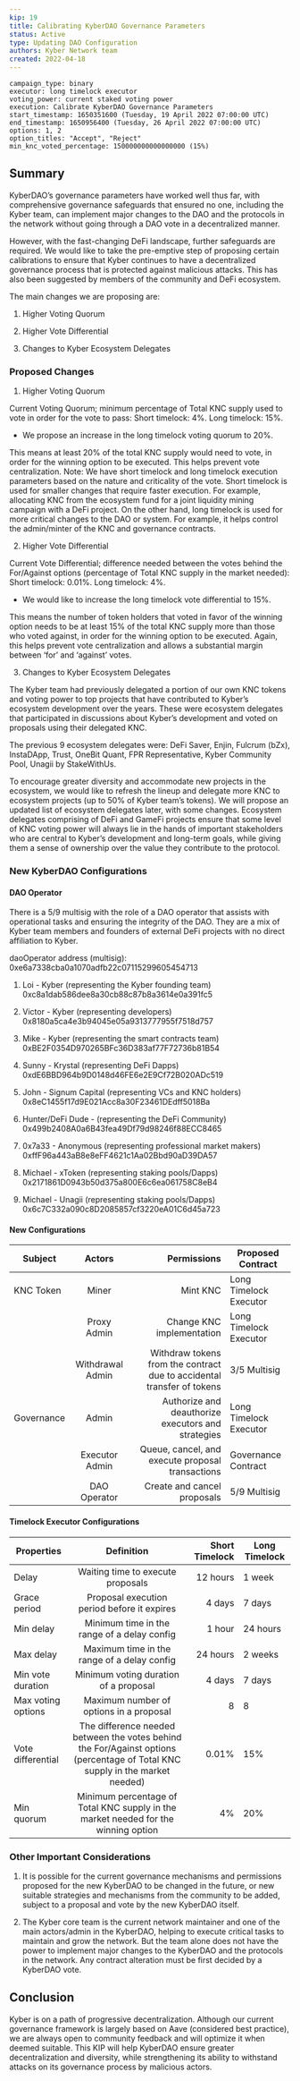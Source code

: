 ```yaml
---
kip: 19
title: Calibrating KyberDAO Governance Parameters
status: Active
type: Updating DAO Configuration
authors: Kyber Network team
created: 2022-04-18
---
```


```
campaign_type: binary
executor: long timelock executor
voting_power: current staked voting power
execution: Calibrate KyberDAO Governance Parameters
start_timestamp: 1650351600 (Tuesday, 19 April 2022 07:00:00 UTC)
end_timestamp: 1650956400 (Tuesday, 26 April 2022 07:00:00 UTC)
options: 1, 2
option_titles: "Accept", "Reject"
min_knc_voted_percentage: 150000000000000000 (15%)

```

## Summary

KyberDAO’s governance parameters have worked well thus far, with comprehensive governance safeguards that ensured no one, including the Kyber team, can implement major changes to the DAO and the protocols in the network without going through a DAO vote in a decentralized manner.

However, with the fast-changing DeFi landscape, further safeguards are required. We would like to take the pre-emptive step of proposing certain calibrations to ensure that Kyber continues to have a decentralized governance process that is protected against malicious attacks. This has also been suggested by members of the community and DeFi ecosystem.

The main changes we are proposing are:

1. Higher Voting Quorum

2. Higher Vote Differential

3. Changes to Kyber Ecosystem Delegates

### Proposed Changes

1. Higher Voting Quorum

Current Voting Quorum; minimum percentage of Total KNC supply used to vote in order for the vote to pass: Short timelock: 4%. Long timelock: 15%.

- We propose an increase in the long timelock voting quorum to 20%.

This means at least 20% of the total KNC supply would need to vote, in order for the winning option to be executed. This helps prevent vote centralization.
Note: We have short timelock and long timelock execution parameters based on the nature and criticality of the vote. Short timelock is used for smaller changes that require faster execution. For example, allocating KNC from the ecosystem fund for a joint liquidity mining campaign with a DeFi project. On the other hand, long timelock is used for more critical changes to the DAO or system. For example, it helps control the admin/minter of the KNC and governance contracts.

2. Higher Vote Differential

Current Vote Differential; difference needed between the votes behind the For/Against options (percentage of Total KNC supply in the market needed): Short timelock: 0.01%. Long timelock: 4%.

- We would like to increase the long timelock vote differential to 15%.

This means the number of token holders that voted in favor of the winning option needs to be at least 15% of the total KNC supply more than those who voted against, in order for the winning option to be executed. Again, this helps prevent vote centralization and allows a substantial margin between ‘for’ and ‘against’ votes.

3. Changes to Kyber Ecosystem Delegates

The Kyber team had previously delegated a portion of our own KNC tokens and voting power to top projects that have contributed to Kyber’s ecosystem development over the years. These were ecosystem delegates that participated in discussions about Kyber’s development and voted on proposals using their delegated KNC.

The previous 9 ecosystem delegates were:
DeFi Saver, Enjin, Fulcrum (bZx), InstaDApp, Trust, OneBit Quant, FPR Representative, Kyber Community Pool, Unagii by StakeWithUs.

To encourage greater diversity and accommodate new projects in the ecosystem, we would like to refresh the lineup and delegate more KNC to ecosystem projects (up to 50% of Kyber team’s tokens). We will propose an updated list of ecosystem delegates later, with some changes.
Ecosystem delegates comprising of DeFi and GameFi projects ensure that some level of KNC voting power will always lie in the hands of important stakeholders who are central to Kyber’s development and long-term goals, while giving them a sense of ownership over the value they contribute to the protocol.

### New KyberDAO Configurations

#### DAO Operator

There is a 5/9 multisig with the role of a DAO operator that assists with operational tasks and ensuring the integrity of the DAO. They are a mix of Kyber team members and founders of external DeFi projects with no direct affiliation to Kyber.

daoOperator address (multisig): 0xe6a7338cba0a1070adfb22c07115299605454713

1. Loi - Kyber (representing the Kyber founding team) 0xc8a1dab586dee8a30cb88c87b8a3614e0a391fc5

2. Victor - Kyber (representing developers)  
   0x8180a5ca4e3b94045e05a9313777955f7518d757

3. Mike - Kyber (representing the smart contracts team) 0xBE2F0354D970265BFc36D383af77F72736b81B54

4. Sunny - Krystal (representing DeFi Dapps) 0xdE6BBD964b9D0148d46FE6e2E9Cf72B020ADc519

5. John - Signum Capital (representing VCs and KNC holders) 0x8eC1455f17d9E021Acc8a30F23461DEdff5018Ba

6. Hunter/DeFi Dude - (representing the DeFi Community) 0x499b2408A0a6B43fea49Df79d98246f88ECC8465

7. 0x7a33 - Anonymous (representing professional market makers) 0xffF96a443aB8e8eFF4621c1Aa02Bbd90aD39DA57

8. Michael - xToken (representing staking pools/Dapps) 0x2171861D0943b50d375a800E6c6ea061758C8eB4

9. Michael - Unagii (representing staking pools/Dapps) 0x6c7C332a090c8D2085857cf3220eA01C6d45a723

#### New Configurations

| Subject    |      Actors      |                                                            Permissions | Proposed Contract      |
| ---------- | :--------------: | ---------------------------------------------------------------------: | ---------------------- |
| KNC Token  |      Miner       |                                                               Mint KNC | Long Timelock Executor |
|            |   Proxy Admin    |                                              Change KNC implementation | Long Timelock Executor |
|            | Withdrawal Admin | Withdraw tokens from the contract due to accidental transfer of tokens | 3/5 Multisig           |
| Governance |      Admin       |                     Authorize and deauthorize executors and strategies | Long Timelock Executor |
|            |  Executor Admin  |                       Queue, cancel, and execute proposal transactions | Governance Contract    |
|            |   DAO Operator   |                                            Create and cancel proposals | 5/9 Multisig           |

#### Timelock Executor Configurations

| Properties         |                                                          Definition                                                          | Short Timelock | Long Timelock |
| ------------------ | :--------------------------------------------------------------------------------------------------------------------------: | -------------: | ------------- |
| Delay              |                                              Waiting time to execute proposals                                               |       12 hours | 1 week        |
| Grace period       |                                         Proposal execution period before it expires                                          |         4 days | 7 days        |
| Min delay          |                                         Minimum time in the range of a delay config                                          |         1 hour | 24 hours      |
| Max delay          |                                         Maximum time in the range of a delay config                                          |       24 hours | 2 weeks       |
| Min vote duration  |                                            Minimum voting duration of a proposal                                             |         4 days | 7 days        |
| Max voting options |                                           Maximum number of options in a proposal                                            |              8 | 8             |
| Vote differential  | The difference needed between the votes behind the For/Against options (percentage of Total KNC supply in the market needed) |          0.01% | 15%           |
| Min quorum         |                      Minimum percentage of Total KNC supply in the market needed for the winning option                      |             4% | 20%           |

### Other Important Considerations

1. It is possible for the current governance mechanisms and permissions proposed for the new KyberDAO to be changed in the future, or new suitable strategies and mechanisms from the community to be added, subject to a proposal and vote by the new KyberDAO itself.

2. The Kyber core team is the current network maintainer and one of the main actors/admin in the KyberDAO, helping to execute critical tasks to maintain and grow the network. But the team alone does not have the power to implement major changes to the KyberDAO and the protocols in the network. Any contract alteration must be first decided by a KyberDAO vote.

## Conclusion

Kyber is on a path of progressive decentralization. Although our current governance framework is largely based on Aave (considered best practice), we are always open to community feedback and will optimize it when deemed suitable. This KIP will help KyberDAO ensure greater decentralization and diversity, while strengthening its ability to withstand attacks on its governance process by malicious actors.
